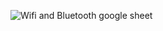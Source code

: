 ![Wifi and Bluetooth google sheet](https://docs.google.com/spreadsheets/d/1mIlTLJcEf1fvQNu_UevqUKfvSwjPw1B5KiH7YclJbw0/edit#gid=508525933)
